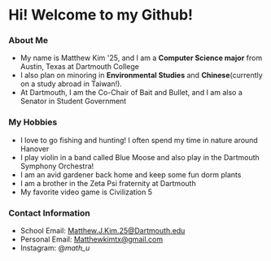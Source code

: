 # Hi! Welcome to my Github!
### About Me
- My name is Matthew Kim '25, and I am a **Computer Science major** from Austin, Texas at Dartmouth College
- I also plan on minoring in **Environmental Studies** and **Chinese**(currently on a study abroad in Taiwan!).
- At Dartmouth, I am the Co-Chair of Bait and Bullet, and I am also a Senator in Student Government

### My Hobbies
- I love to go fishing and hunting! I often spend my time in nature around Hanover
- I play violin in a band called Blue Moose and also play in the Dartmouth Symphony Orchestra!
- I am an avid gardener back home and keep some fun dorm plants
- I am a brother in the Zeta Psi fraternity at Dartmouth
- My favorite video game is Civilization 5

### Contact Information
- School Email: Matthew.J.Kim.25@Dartmouth.edu
- Personal Email: Matthewkimtx@gmail.com
- Instagram: @_math_u_
